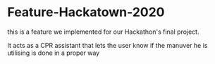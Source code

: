 # Feature-Hackatown-2020
this is a feature we implemented for our Hackathon's final project.

It acts as a CPR assistant that lets the user know if the manuver he is utilising is done in a proper way
